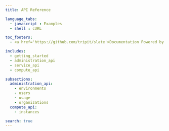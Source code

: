 ```yaml
---
title: API Reference

language_tabs:
  - javascript : Examples
  - shell : cURL

toc_footers:
  - <a href='https://github.com/tripit/slate'>Documentation Powered by Slate</a>

includes:
  - getting_started
  - administration_api
  - service_api
  - compute_api

subsections:
  administration_api:
    - environments
    - users
    - usage
    - organizations
  compute_api:
    - instances

search: true
---
```

